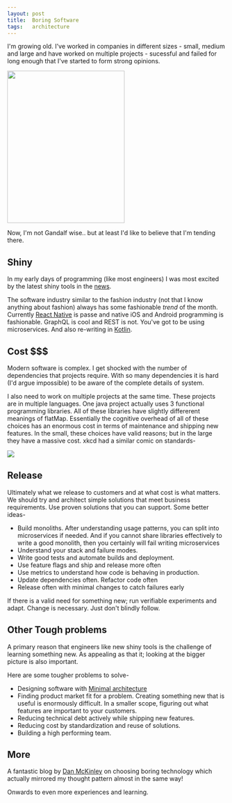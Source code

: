 ```yaml
---
layout: post
title:  Boring Software
tags:   architecture
---
```


I'm growing old. I've worked in companies in different sizes - small, medium and large and have worked on multiple projects - sucessful and failed for long enough that I've started to form strong opinions.

<img src="https://vignette.wikia.nocookie.net/lotr/images/e/e7/Gandalf_the_Grey.jpg/revision/latest/scale-to-width-down/700" width="270" height="350" />

Now, I'm not Gandalf wise.. but at least I'd like to believe that I'm tending there.

## Shiny

In my early days of programming (like most engineers) I was most excited by the latest shiny tools in the [news](http://news.ycombinator.com/).

The software industry similar to the fashion industry (not that I know anything about fashion) always has some fashionable *trend* of the month. Currently [React Native](https://facebook.github.io/react-native/) is passe and native iOS and Android programming is fashionable. GraphQL is cool and REST is not. You've got to be using microservices. And also re-writing in [Kotlin](http://kotlinlang.org).

## Cost $$$

Modern software is complex. I get shocked with the number of dependencies that projects require. With so many dependencies it is hard (I'd argue impossible) to be aware of the complete details of system.

I also need to work on multiple projects at the same time. These projects are in multiple languages. One java project actually uses 3 functional programming libraries. All of these libraries have slightly differerent meanings of flatMap. Essentially the cognitive overhead of all of these choices has an enormous cost in terms of maintenance and shipping new features. In the small, these choices have valid reasons; but in the large they have a massive cost. xkcd had a similar comic on standards-

<img src="https://imgs.xkcd.com/comics/standards.png" />

## Release

Ultimately what we release to customers and at what cost is what matters. We should try and architect simple solutions that meet business requirements. Use proven solutions that you can support. Some better ideas-

* Build monoliths. After understanding usage patterns, you can split into microservices if needed. And if you cannot share libraries effectively to write a good monolith, then you certainly will fail writing microservices
* Understand your stack and failure modes.
* Write good tests and automate builds and deployment.
* Use feature flags and ship and release more often
* Use metrics to understand how code is behaving in production.
* Update dependencies often. Refactor code often
* Release often with minimal changes to catch failures early

If there is a valid need for something new; run verifiable experiments and adapt. Change is necessary. Just don't blindly follow.

## Other Tough problems

A primary reason that engineers like new shiny tools is the challenge of learning something new. As appealing as that it; looking at the bigger picture is also important.

Here are some tougher problems to solve-
* Designing software with [Minimal architecture](https://en.wikipedia.org/wiki/Minimalism)
* Finding product market fit for a problem. Creating something new that is useful is enormously difficult. In a smaller scope, figuring out what features are important to your customers.
* Reducing technical debt actively while shipping new features.
* Reducing cost by standardization and reuse of solutions.
* Building a high performing team.

## More

A fantastic blog by [Dan McKinley](http://mcfunley.com/choose-boring-technology) on choosing boring technology which actually mirrored my thought pattern almost in the same way!

Onwards to even more experiences and learning.
